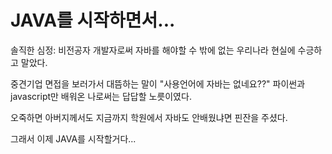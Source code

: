 # JAVA를 시작하면서...

솔직한 심정: 비전공자 개발자로써 자바를 해야할 수 밖에 없는 우리나라 현실에 수긍하고 말았다.

중견기업 면접을 보러가서 대뜸하는 말이 "사용언어에 자바는 없네요??"
파이썬과 javascript만 배워온 나로써는 답답할 노릇이였다.

오죽하면 아버지께서도 지금까지 학원에서 자바도 안배웠냐면 핀잔을 주셨다.

그래서 이제 JAVA를 시작할거다...









